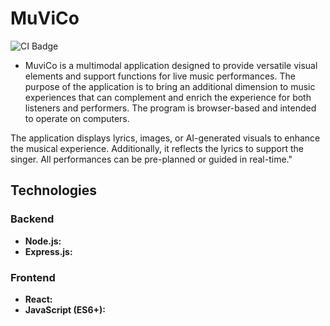 # MuViCo

![CI Badge](https://github.com/MuViCo/MuViCo/workflows/Deploy-to-staging/badge.svg)

- MuviCo is a multimodal application designed to provide versatile visual elements and support functions for live music performances. The purpose of the application is to bring an additional dimension to music experiences that can complement and enrich the experience for both listeners and performers. The program is browser-based and intended to operate on computers.

The application displays lyrics, images, or AI-generated visuals to enhance the musical experience. Additionally, it reflects the lyrics to support the singer. All performances can be pre-planned or guided in real-time."

## Technologies

### Backend

- **Node.js:**
- **Express.js:**

### Frontend

- **React:**
- **JavaScript (ES6+):**
